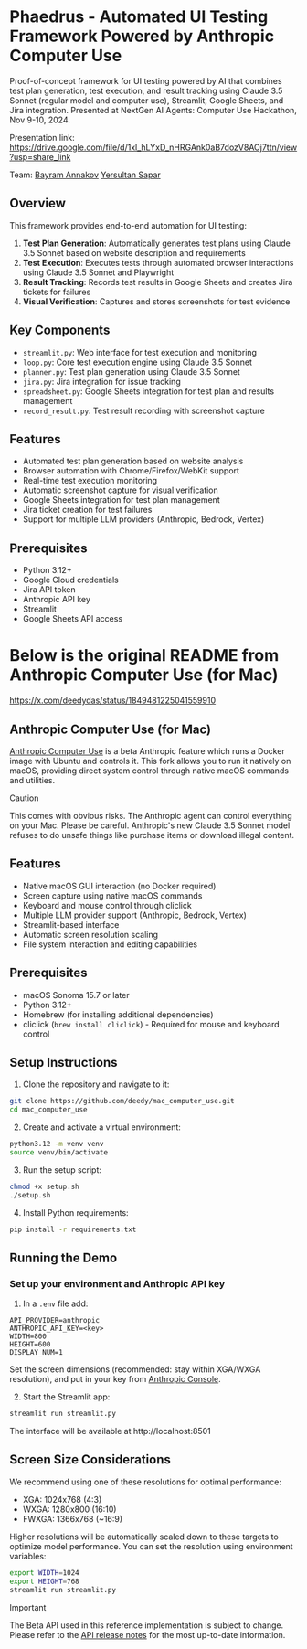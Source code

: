# Phaedrus - Automated UI Testing Framework Powered by Anthropic Computer Use

Proof-of-concept framework for UI testing powered by AI that combines test plan generation, test execution, and result tracking using Claude 3.5 Sonnet (regular model and computer use), Streamlit, Google Sheets, and Jira integration. Presented at NextGen AI Agents: Computer Use Hackathon, Nov 9-10, 2024.

Presentation link: https://drive.google.com/file/d/1xl_hLYxD_nHRGAnk0aB7dozV8AOj7ttn/view?usp=share_link

Team: 
[Bayram Annakov](https://www.linkedin.com/in/bayramannakov/)
[Yersultan Sapar](https://www.linkedin.com/in/yersultan/)

## Overview

This framework provides end-to-end automation for UI testing:

1. **Test Plan Generation**: Automatically generates test plans using Claude 3.5 Sonnet based on website description and requirements
2. **Test Execution**: Executes tests through automated browser interactions using Claude 3.5 Sonnet and Playwright
3. **Result Tracking**: Records test results in Google Sheets and creates Jira tickets for failures
4. **Visual Verification**: Captures and stores screenshots for test evidence

## Key Components

- `streamlit.py`: Web interface for test execution and monitoring
- `loop.py`: Core test execution engine using Claude 3.5 Sonnet
- `planner.py`: Test plan generation using Claude 3.5 Sonnet
- `jira.py`: Jira integration for issue tracking
- `spreadsheet.py`: Google Sheets integration for test plan and results management
- `record_result.py`: Test result recording with screenshot capture

## Features

- Automated test plan generation based on website analysis
- Browser automation with Chrome/Firefox/WebKit support
- Real-time test execution monitoring
- Automatic screenshot capture for visual verification
- Google Sheets integration for test plan management
- Jira ticket creation for test failures
- Support for multiple LLM providers (Anthropic, Bedrock, Vertex)

## Prerequisites

- Python 3.12+
- Google Cloud credentials
- Jira API token
- Anthropic API key
- Streamlit
- Google Sheets API access

# Below is the original README from Anthropic Computer Use (for Mac)

https://x.com/deedydas/status/1849481225041559910

## Anthropic Computer Use (for Mac)

[Anthropic Computer Use](https://github.com/anthropics/anthropic-quickstarts/blob/main/computer-use-demo/README.md) is a beta Anthropic feature which runs a Docker image with Ubuntu and controls it. This fork allows you to run it natively on macOS, providing direct system control through native macOS commands and utilities.

> [!CAUTION]
> This comes with obvious risks. The Anthropic agent can control everything on your Mac. Please be careful.
> Anthropic's new Claude 3.5 Sonnet model refuses to do unsafe things like purchase items or download illegal content.

## Features

- Native macOS GUI interaction (no Docker required)
- Screen capture using native macOS commands
- Keyboard and mouse control through cliclick
- Multiple LLM provider support (Anthropic, Bedrock, Vertex)
- Streamlit-based interface
- Automatic screen resolution scaling
- File system interaction and editing capabilities

## Prerequisites

- macOS Sonoma 15.7 or later
- Python 3.12+
- Homebrew (for installing additional dependencies)
- cliclick (`brew install cliclick`) - Required for mouse and keyboard control

## Setup Instructions

1. Clone the repository and navigate to it:

```bash
git clone https://github.com/deedy/mac_computer_use.git
cd mac_computer_use
```

2. Create and activate a virtual environment:

```bash
python3.12 -m venv venv
source venv/bin/activate
```

3. Run the setup script:

```bash
chmod +x setup.sh
./setup.sh
```

4. Install Python requirements:

```bash
pip install -r requirements.txt
```

## Running the Demo

### Set up your environment and Anthropic API key

1. In a `.env` file add:

```
API_PROVIDER=anthropic
ANTHROPIC_API_KEY=<key>
WIDTH=800
HEIGHT=600
DISPLAY_NUM=1
```

Set the screen dimensions (recommended: stay within XGA/WXGA resolution), and put in your key from [Anthropic Console](https://console.anthropic.com/settings/keys).

2. Start the Streamlit app:

```bash
streamlit run streamlit.py
```

The interface will be available at http://localhost:8501

## Screen Size Considerations

We recommend using one of these resolutions for optimal performance:

-   XGA: 1024x768 (4:3)
-   WXGA: 1280x800 (16:10)
-   FWXGA: 1366x768 (~16:9)

Higher resolutions will be automatically scaled down to these targets to optimize model performance. You can set the resolution using environment variables:

```bash
export WIDTH=1024
export HEIGHT=768
streamlit run streamlit.py
```

> [!IMPORTANT]
> The Beta API used in this reference implementation is subject to change. Please refer to the [API release notes](https://docs.anthropic.com/en/release-notes/api) for the most up-to-date information.
